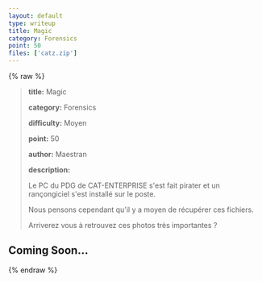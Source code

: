 ```yaml
---
layout: default
type: writeup
title: Magic
category: Forensics
point: 50
files: ['catz.zip']
---
```


{% raw %}
> **title:** Magic
>
> **category:** Forensics
>
> **difficulty:** Moyen
>
> **point:** 50
>
> **author:** Maestran
>
> **description:**
>
> Le PC du PDG de CAT-ENTERPRISE s'est fait pirater et un rançongiciel s'est installé sur le poste.
>
> Nous pensons cependant qu'il y a moyen de récupérer ces fichiers.
>
> Arriverez vous à retrouvez ces photos très importantes ?
>
> 

## Coming Soon...

{% endraw %}

